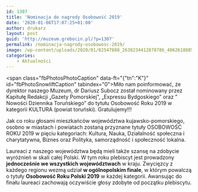 ```yaml
---
id: 1307
title: 'Nominacja do nagrody Osobowość 2019'
date: '2020-01-08T17:07:25+01:00'
author: drukarz
layout: post
guid: 'http://muzeum.grebocin.pl/?p=1307'
permalink: /nominacja-nagrody-osobowosc-2019/
image: /wp-content/uploads/2020/01/82547888_2638234412878786_4862618885695733760_o.jpg
categories:
    - Aktualności
---
```


<span class="fbPhotosPhotoCaption" data-ft="{"tn":"K"}" id="fbPhotoSnowliftCaption" tabindex="0"><span class="hasCaption">Miło nam poinformować, że dyrektor naszego Muzeum, dr Dariusz Subocz został nominowany przez Kapitułę Redakcji „Gazety Pomorskiej”, „Expressu Bydgoskiego” oraz ” Nowości Dziennika Toruńskiego” do tytułu Osobowość Roku 2019 w kategorii KULTURA (powiat toruński). Gratulujemy!!!</span></span><span class="fbPhotoTagList" id="fbPhotoSnowliftTagList"></span>

Jak co roku głosami mieszkańców województwa kujawsko-pomorskiego, osobno w miastach i powiatach zostaną przyznane tytuły OSOBOWOŚĆ ROKU 2019 w pięciu kategoriach: Kultura, Nauka, Działalność społeczna i charytatywna, Biznes oraz Polityka, samorządność i społeczność lokalna.

Laureaci z naszego województwa będą mieli także szansę na zdobycie wyróżnień w skali całej Polski. W tym roku plebiscyt jest prowadzony **jednocześnie we wszystkich województwach** w kraju. Zwycięzcy z każdego regionu wezmą udział **w ogólnopolskim finale**, w którym powalczą o tytuły **Osobowość Roku Polski 2019** w każdej kategorii. Awansując do finału laureaci zachowają oczywiście głosy zdobyte od początku plebiscytu.